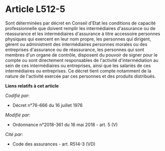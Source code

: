 # Article L512-5

Sont déterminées par décret en Conseil d'Etat les conditions de capacité professionnelle que doivent remplir les
intermédiaires d'assurance ou de réassurance et les intermédiaires d'assurance à titre accessoire personnes physiques qui
exercent en leur nom propre, les personnes qui dirigent, gèrent ou administrent des intermédiaires personnes morales ou des
entreprises d'assurance ou de réassurance, les personnes qui sont membres d'un organe de contrôle, disposent du pouvoir de
signer pour le compte ou sont directement responsables de l'activité d'intermédiation au sein de ces intermédiaires ou
entreprises, ainsi que les salariés de ces intermédiaires ou entreprises. Ce décret tient compte notamment de la nature de
l'activité exercée par ces personnes et des produits distribués.

**Liens relatifs à cet article**

_Codifié par_:

  - Décret n°76-666 du 16 juillet 1976

_Modifié par_:

  - Ordonnance n°2018-361 du 16 mai 2018 - art. 5 (V)

_Cité par_:

  - Code des assurances - art. R514-3 (VD)
